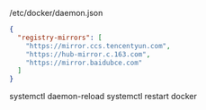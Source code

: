 /etc/docker/daemon.json

```json
{
  "registry-mirrors": [
    "https://mirror.ccs.tencentyun.com",
    "https://hub-mirror.c.163.com",
    "https://mirror.baidubce.com"
  ]
}
```

systemctl daemon-reload
systemctl restart docker